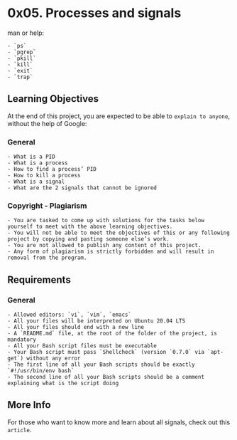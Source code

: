 # 0x05. Processes and signals
man or help:

    - `ps`
    - `pgrep`
    - `pkill`
    - `kill`
    - `exit`
    - `trap`
## Learning Objectives
At the end of this project, you are expected to be able to `explain to anyone`, without the help of Google:

### General
    - What is a PID
    - What is a process
    - How to find a process’ PID
    - How to kill a process
    - What is a signal
    - What are the 2 signals that cannot be ignored
### Copyright - Plagiarism
    - You are tasked to come up with solutions for the tasks below yourself to meet with the above learning objectives.
    - You will not be able to meet the objectives of this or any following project by copying and pasting someone else’s work.
    - You are not allowed to publish any content of this project.
    - Any form of plagiarism is strictly forbidden and will result in removal from the program.
## Requirements
### General
    - Allowed editors: `vi`, `vim`, `emacs`
    - All your files will be interpreted on Ubuntu 20.04 LTS
    - All your files should end with a new line
    - A `README.md` file, at the root of the folder of the project, is mandatory
    - All your Bash script files must be executable
    - Your Bash script must pass `Shellcheck` (version `0.7.0` via `apt-get`) without any error
    - The first line of all your Bash scripts should be exactly `#!/usr/bin/env bash`
    - The second line of all your Bash scripts should be a comment explaining what is the script doing
## More Info
For those who want to know more and learn about all signals, check out this `article`.

